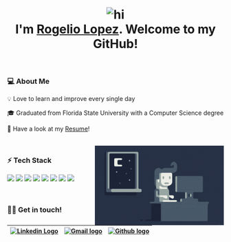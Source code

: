 <!-- Inspired by: https://github.com/tusharnankani/tusharnankani-->


<h1 align="center">
<img src="https://media.giphy.com/media/26xBukhJ0i8KXADYc/giphy.gif" alt = "hi" height="250px"> <br >I'm <a href="https://www.linkedin.com/in/rogelio-j-lopez/">Rogelio Lopez</a>. Welcome to my GitHub!
</h1>

<br>
<h3>
💻 About Me
</h3>
<p>
 💡 Love to learn and improve every single day 
 <br>
 
 🎓 Graduated from Florida State University with a Computer Science degree
 
 📄 Have a look at my <a href="./Rogelio_Lopez_Resume.pdf">Resume</a>! 
</p>

<br>

<img alt="Night Coding" src="https://raw.githubusercontent.com/AVS1508/AVS1508/master/assets/Night-Coding.gif" align="right"/>

<h3>
⚡ Tech Stack
</h3>

<img src="https://upload.wikimedia.org/wikipedia/commons/thumb/6/61/HTML5_logo_and_wordmark.svg/512px-HTML5_logo_and_wordmark.svg.png" height="50px">   <img src="https://upload.wikimedia.org/wikipedia/commons/thumb/d/d5/CSS3_logo_and_wordmark.svg/1200px-CSS3_logo_and_wordmark.svg.png" height="50px">   <img src="https://cdn.iconscout.com/icon/free/png-256/javascript-2752148-2284965.png" height="50px">   <img src="https://upload.wikimedia.org/wikipedia/commons/thumb/4/4c/Typescript_logo_2020.svg/1200px-Typescript_logo_2020.svg.png" height="50px">   <img src="https://upload.wikimedia.org/wikipedia/commons/thumb/1/18/ISO_C%2B%2B_Logo.svg/306px-ISO_C%2B%2B_Logo.svg.png" height="50px">   <img src="https://www.brainfuel.io/images/node-js-new.png" height="50px">   <img src="https://upload.wikimedia.org/wikipedia/commons/thumb/a/a7/React-icon.svg/1280px-React-icon.svg.png" height="50px">   <img src="https://upload.wikimedia.org/wikipedia/commons/thumb/c/cf/Angular_full_color_logo.svg/240px-Angular_full_color_logo.svg.png" height="50px">



<br>
<h3>
🤝🏻 Get in touch!
</h3>
  
| [<img src="https://www.svgrepo.com/show/57068/linkedin.svg" alt="Linkedin Logo" width="32">](https://www.linkedin.com/in/rogelio-j-lopez/) | [<img src="https://github.com/tusharnankani/tusharnankani/blob/master/Assets/Gmail.svg" alt="Gmail logo" height="32">](mailto:rogejlopez@gmail.com) | [<img src="https://cdn.svgporn.com/logos/github-icon.svg" alt="Github logo" width="34">](https://github.com/rogelio-lopez) 
|:---:|:---:|:---:|
  

<br>
<br>
